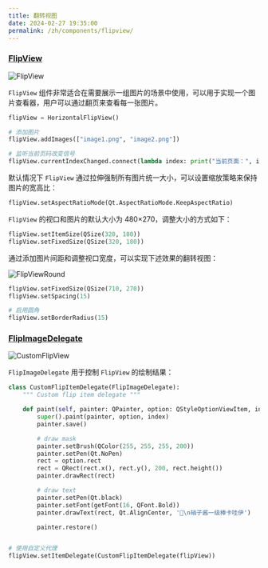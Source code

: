 ```yaml
---
title: 翻转视图
date: 2024-02-27 19:35:00
permalink: /zh/components/flipview/
---
```


### [FlipView](https://pyqt-fluent-widgets.readthedocs.io/zh-cn/latest/autoapi/qfluentwidgets/components/widgets/flip_view/index.html#qfluentwidgets.components.widgets.flip_view.FlipView)

![FlipView](/img/components/flipview/FlipView.png)

`FlipView` 组件非常适合在需要展示一组图片的场景中使用，可以用于实现一个图片查看器，用户可以通过翻页来查看每一张图片。

```python
flipView = HorizontalFlipView()

# 添加图片
flipView.addImages(["image1.png", "image2.png"])

# 监听当前页码改变信号
flipView.currentIndexChanged.connect(lambda index: print("当前页面：", index))
```

默认情况下 `FlipView` 通过拉伸强制所有图片统一大小，可以设置缩放策略来保持图片的宽高比：
```python
flipView.setAspectRatioMode(Qt.AspectRatioMode.KeepAspectRatio)
```

`FlipView` 的视口和图片的默认大小为 480×270，调整大小的方式如下：
```python
flipView.setItemSize(QSize(320, 180))
flipView.setFixedSize(QSize(320, 180))
```

通过添加图片间距和调整视口宽度，可以实现下述效果的翻转视图：

![FlipViewRound](/img/components/flipview/FlipViewRound.png)

```python
flipView.setFixedSize(QSize(710, 270))
flipView.setSpacing(15)

# 启用圆角
flipView.setBorderRadius(15)
```


### [FlipImageDelegate](https://pyqt-fluent-widgets.readthedocs.io/zh-cn/latest/autoapi/qfluentwidgets/components/widgets/flip_view/index.html#qfluentwidgets.components.widgets.flip_view.FlipImageDelegate)

![CustomFlipView](/img/components/flipview/CustomFlipView.png)

`FlipImageDelegate` 用于控制 `FlipView` 的绘制结果：

```python
class CustomFlipItemDelegate(FlipImageDelegate):
    """ Custom flip item delegate """

    def paint(self, painter: QPainter, option: QStyleOptionViewItem, index: QModelIndex):
        super().paint(painter, option, index)
        painter.save()

        # draw mask
        painter.setBrush(QColor(255, 255, 255, 200))
        painter.setPen(Qt.NoPen)
        rect = option.rect
        rect = QRect(rect.x(), rect.y(), 200, rect.height())
        painter.drawRect(rect)

        # draw text
        painter.setPen(Qt.black)
        painter.setFont(getFont(16, QFont.Bold))
        painter.drawText(rect, Qt.AlignCenter, '🥰\n硝子酱一级棒卡哇伊')

        painter.restore()


# 使用自定义代理
flipView.setItemDelegate(CustomFlipItemDelegate(flipView))
```